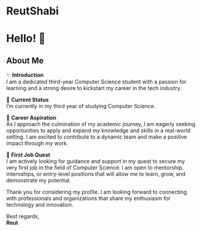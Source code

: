 # ReutShabi
# Hello! 👋

## About Me

✨ **Introduction**  
I am a dedicated third-year Computer Science student with a passion for learning and a strong desire to kickstart my career in the tech industry.

🌱 **Current Status**  
I’m currently in my third year of studying Computer Science.

🤔 **Career Aspiration**  
As I approach the culmination of my academic journey, I am eagerly seeking opportunities to apply and expand my knowledge and skills in a real-world setting. I am excited to contribute to a dynamic team and make a positive impact through my work.

🎯 **First Job Quest**  
I am actively looking for guidance and support in my quest to secure my very first job in the field of Computer Science. I am open to mentorship, internships, or entry-level positions that will allow me to learn, grow, and demonstrate my potential.

Thank you for considering my profile. I am looking forward to connecting with professionals and organizations that share my enthusiasm for technology and innovation.

Best regards,  
**Reut**
